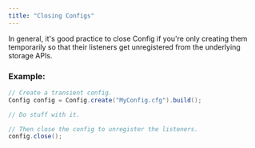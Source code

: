 ```yaml
---
title: "Closing Configs"
---
```


In general, it's good practice to close Config if you're only creating them temporarily so that
their listeners get unregistered from the underlying storage APIs.
### Example:


```java
// Create a transient config.
Config config = Config.create("MyConfig.cfg").build();

// Do stuff with it.

// Then close the config to unregister the listeners.
config.close();

```
